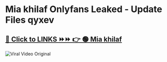 
 # Mia khilaf Onlyfans Leaked - Update Files qyxev

## <h2><a href="https://clipsfans.com/Mia_khilaf&ref=git">🔗 Click to LINKS ⏩⏩ 👉 🟢 Mia khilaf </a></h2>

<a href="https://clipsfans.com/Mia_khilaf&ref=git" rel="nofollow" data-target="animated-image.originalLink"><img src="https://i.ibb.co.com/xMMVF88/686577567.gif" alt="Viral Video Original" style="max-width: 100%; display: inline-block;" data-target="animated-image.originalImage"></a>

